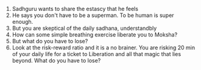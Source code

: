 <!-- title: Morning dump -->

1. Sadhguru wants to share the estascy that he feels
2. He says you don't have to be a superman. To be human is super enough. 
3. But you are skeptical of the daily sadhana, understandbly 
4. How can some simple breathing exercise liberate you to Moksha? 
5. But what do you have to lose? 
6. Look at the risk-reward ratio and it is a no brainer. You are risking 20 min of your daily life for a ticket to Liberation and all that magic that lies beyond. What do you have to lose? 



